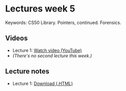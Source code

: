# Lectures week 5

Keywords: CS50 Library. Pointers, continued. Forensics.

## Videos

* Lecture 1: [Watch video (YouTube)](http://www.youtube.com/watch?v=m9XDkMD1uVE)
* *(There's no second lecture this week.)*

## Lecture notes

* Lecture 1: [Download (.HTML)](http://d2o9nyf4hwsci4.cloudfront.net/2012/fall/lectures/5/notes5f/notes5f.html)

